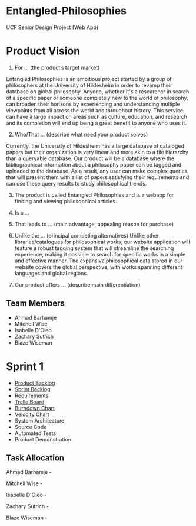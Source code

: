 # Entangled-Philosophies
UCF Senior Design Project (Web App)

# Product Vision

1. For ... (the product’s target market)

Entangled Philosophies is an ambitious project started by a group of philosophers at the University of Hildesheim in order to revamp their database on global philosophy. Anyone, whether it's a researcher in search of a specific paper or someone completely new to the world of philosophy, can broaden their horizons by experiencing and understanding multiple viewpoints from all across the world and throughout history. This service can have a large impact on areas such as culture, education, and research and its completion will end up being a great benefit to anyone who uses it.

2. Who/That ... (describe what need your product solves)

Currently, the University of Hildesheim has a large database of cataloged papers but their organization is very linear and more akin to a file hierarchy than a queryable database. Our product will be a database where the bibliographical information about a philosophy paper can be tagged and uploaded to the database. As a result, any user can make complex queries that will present them with a list of papers satisfying their requirements and can use these query results to study philosophical trends.

3. The product is called Entangled Philosophies and is a webapp for finding and viewing philosophical articles.

4. Is a ...

5. That leads to ... (main advantage, appealing reason for purchase)

6. Unlike the ... (principal competing alternatives) Unlike other libraries/catalogues for philosophical works, our website application will feature a robust tagging system that will streamline the searching experience, making it possible to search for specific works in a simple and effective manner. The expansive philosophical data stored in our website covers the global perspective, with works spanning different languages and global regions.

7. Our product offers ... (describe main differentiation)

## Team Members

- Ahmad Barhamje
- Mitchell Wise 
- Isabelle D'Oleo
- Zachary Sutrich
- Blaze Wiseman

# Sprint 1

- [Product Backlog](https://trello.com/b/vhSOo823/entangled-philosophies)
- [Sprint Backlog](https://trello.com/b/vhSOo823/entangled-philosophies) 
- [Requirements](https://trello.com/b/vhSOo823/entangled-philosophies)
- [Trello Board](https://trello.com/b/vhSOo823/entangled-philosophies)
- [Burndown Chart](...)
- [Velocity Chart](...)
- System Architecture
- Source Code
- Automated Tests
- Product Demonstration 

## Task Allocation

Ahmad Barhamje -

Mitchell Wise -

Isabelle D'Oleo -

Zachary Sutrich -

Blaze Wiseman -
